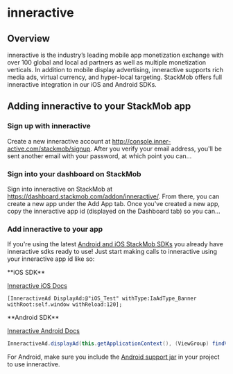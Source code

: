 inneractive
=====================================================

## Overview

inneractive is the industry’s leading mobile app monetization exchange with over 100 global and local ad partners as well as multiple monetization verticals. In addition to mobile display advertising, inneractive supports rich media ads, virtual currency, and hyper-local targeting. StackMob offers full inneractive integration in our iOS and Android SDKs.

## Adding inneractive to your StackMob app

### Sign up with inneractive

Create a new inneractive account at <a rel="nofollow" href="https://console.inner-active.com/iamp/stackmob/signup" target="_blank">http://console.inner-active.com/stackmob/signup</a>. After you verify your email address, you'll be sent another email with your password, at which point you can…

### Sign into your dashboard on StackMob

Sign into inneractive on StackMob at <a href="https://dashboard.stackmob.com/module/inneractive/settings" target="_blank">https://dashboard.stackmob.com/addon/inneractive/</a>. From there, you can create a new app under the Add App tab. Once you've created a new app, copy the inneractive app id (displayed on the Dashboard tab) so you can…

### Add inneractive to your app

If you're using the latest <a href="https://developer.stackmob.com/sdks" target="_blank">Android and iOS StackMob SDKs</a> you already have inneractive sdks ready to use! Just start making calls to inneractive using your inneractive app id like so:

<span class="tab inneractive" title="iOS SDK"/>
**iOS SDK**

<a rel="nofollow"  href="https://s3.amazonaws.com/static.stackmob.com/resources/addons/inneractive/inneractive-sdk-ios.pdf">Inneractive iOS Docs</a>

```objc
[InneractiveAd DisplayAd:@"iOS_Test" withType:IaAdType_Banner withRoot:self.window withReload:120];
```
<span class="tab"/>

<span class="tab inneractive" title="Android SDK legacy"/>
**Android SDK**

<a rel="nofollow" href="https://s3.amazonaws.com/static.stackmob.com/resources/addons/inneractive/inneractive-sdk-android.pdf">Inneractive Android Docs</a>

```java
InneractiveAd.displayAd(this.getApplicationContext(), (ViewGroup) findViewById(R.id.linear), "StackMob_StackMobTest_Android", IaAdType.Banner, 120);
```
<span class="tab"/>


For Android, make sure you include the <a rel="nofollow" href="http://developer.android.com/sdk/compatibility-library.html">Android support jar</a> in your project to use inneractive.